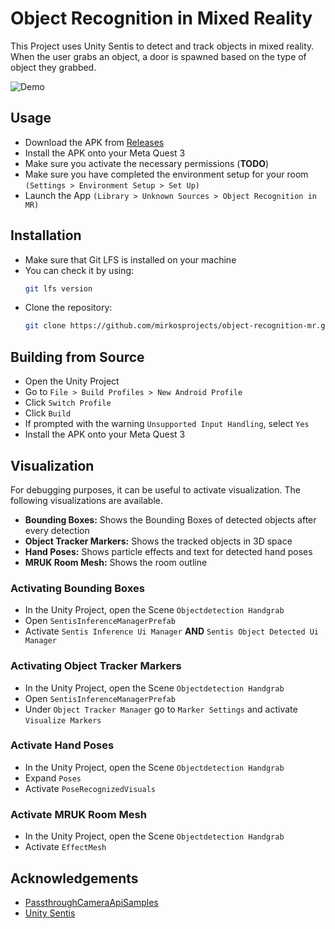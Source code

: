 # Object Recognition in Mixed Reality
This Project uses Unity Sentis to detect and track objects in mixed reality.
When the user grabs an object, a door is spawned based on the type of object they grabbed.

![Demo](<media/demo.gif>)

## Usage
- Download the APK from [Releases](https://github.com/mirkosprojects/object-recognition-mr/releases/latest)
- Install the APK onto your Meta Quest 3
- Make sure you activate the necessary permissions (**TODO**)
- Make sure you have completed the environment setup for your room `(Settings > Environment Setup > Set Up)`
- Launch the App `(Library > Unknown Sources > Object Recognition in MR)`

## Installation
- Make sure that Git LFS is installed on your machine
- You can check it by using:
  ```sh
  git lfs version
  ```
- Clone the repository:
  ```sh
  git clone https://github.com/mirkosprojects/object-recognition-mr.git
  ```

## Building from Source
- Open the Unity Project
- Go to `File > Build Profiles > New Android Profile`
- Click `Switch Profile`
- Click `Build`
- If prompted with the warning `Unsupported Input Handling`, select `Yes`
- Install the APK onto your Meta Quest 3

## Visualization
For debugging purposes, it can be useful to activate visualization. The following visualizations are available.
- **Bounding Boxes:** Shows the Bounding Boxes of detected objects after every detection
- **Object Tracker Markers:** Shows the tracked objects in 3D space
- **Hand Poses:** Shows particle effects and text for detected hand poses
- **MRUK Room Mesh:** Shows the room outline

### Activating Bounding Boxes
- In the Unity Project, open the Scene `Objectdetection Handgrab`
- Open `SentisInferenceManagerPrefab`
- Activate `Sentis Inference Ui Manager` **AND** `Sentis Object Detected Ui Manager`

### Activating Object Tracker Markers
- In the Unity Project, open the Scene `Objectdetection Handgrab`
- Open `SentisInferenceManagerPrefab`
- Under `Object Tracker Manager` go to `Marker Settings` and activate `Visualize Markers`

### Activate Hand Poses
- In the Unity Project, open the Scene `Objectdetection Handgrab`
- Expand `Poses`
- Activate `PoseRecognizedVisuals`

### Activate MRUK Room Mesh
- In the Unity Project, open the Scene `Objectdetection Handgrab`
- Activate `EffectMesh`

## Acknowledgements
- [PassthroughCameraApiSamples](https://github.com/oculus-samples/Unity-PassthroughCameraApiSamples)
- [Unity Sentis](https://docs.unity3d.com/Packages/com.unity.sentis@2.1/manual/index.html)